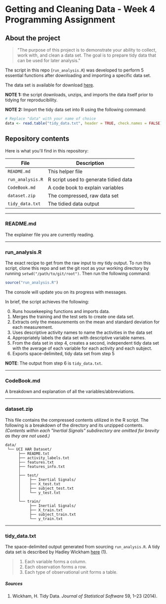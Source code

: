 # Getting and Cleaning Data - Week 4 Programming Assignment

## About the project

> "The purpose of this project is to demonstrate your ability to collect, work with, and clean a data set. The goal is to prepare tidy data that can be used for later analysis."

The script in this repo (`run_analysis.R`) was developed to perform 5 essential functions after downloading and importing a specific data set.

The data set is available for download [here](http://archive.ics.uci.edu/ml/datasets/Human+Activity+Recognition+Using+Smartphones). 


**NOTE 1:** the script downloads, unzips, and imports the data itself prior to tidying for reproducibility.

**NOTE 2:** Import the tidy data set into R using the following command:

```r
# Replace "data" with your name of choice
data <- read.table("tidy_data.txt", header = TRUE, check.names = FALSE)
```

## Repository contents

Here is what you'll find in this repository:


File | Description
-|-
`README.md` | This helper file
`run_analysis.R` | R script used to generate tidied data
`CodeBook.md` | A code book to explain variables
`dataset.zip` | The compressed, raw data set
`tidy_data.txt` | The tidied data output

***

### README.md

The explainer file you are currently reading.

***

### run_analysis.R

The exact recipe to get from the raw input to my tidy output. To run this script, clone this repo and set the git root as your working directory by running `setwd("/path/to/git/root")`. Then run the following command:

```r
source("run_analysis.R")
```

The console will update you on its progress with messages.

In brief, the script achieves the following:

0. Runs housekeeping functions and imports data.
1. Merges the training and the test sets to create one data set.
2. Extracts only the measurements on the mean and standard deviation for each measurement. 
3. Uses descriptive activity names to name the activities in the data set
4. Appropriately labels the data set with descriptive variable names. 
5. From the data set in step 4, creates a second, independent tidy data set with the average of each variable for each activity and each subject.
6. Exports space-delimited, tidy data set from step 5

**NOTE**: The output from step 6 is `tidy_data.txt`.

***

### CodeBook.md

A breakdown and explanation of all the variables/abbreviations.

***

### dataset.zip

This file contains the compressed contents utilized in the R script. The following is a breakdown of the directory and its unzipped contents. *(Contents within each "Inertial Signals" subdirectory are omitted for brevity as they are not used.)*

```
data/
 └── UCI HAR Dataset/
      ├── README.txt
      ├── activity_labels.txt
      ├── features.txt
      ├── features_info.txt
      │
      ├── test/
      │    ├── Inertial Signals/
      │    ├── X_test.txt
      │    ├── subject_test.txt
      │    └── y_test.txt
      │
      └── train/
           ├── Inertial Signals/
           ├── X_train.txt
           ├── subject_train.txt
           └── y_train.txt
```

***

### tidy_data.txt

The space-delimited output generated from sourcing `run_analysis.R`. A tidy data set is described by Hadley Wickham [here](http://vita.had.co.nz/papers/tidy-data.pdf) (1).

> 1. Each variable forms a column.
> 2. Each observation forms a row.
> 3. Each type of observational unit forms a table.

##### Sources

1. Wickham, H. Tidy Data. *Journal of Statistical Software* 59, 1–23 (2014).
